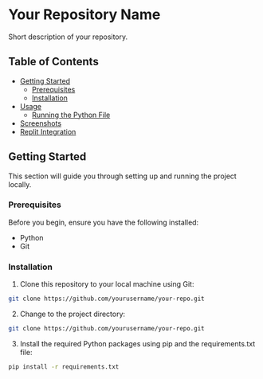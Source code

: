 # Your Repository Name

Short description of your repository.

## Table of Contents
- [Getting Started](#getting-started)
  - [Prerequisites](#prerequisites)
  - [Installation](#installation)
- [Usage](#usage)
  - [Running the Python File](#running-the-python-file)
- [Screenshots](#screenshots)
- [Replit Integration](#replit-integration)

## Getting Started

This section will guide you through setting up and running the project locally.

### Prerequisites

Before you begin, ensure you have the following installed:
- Python
- Git

### Installation

1. Clone this repository to your local machine using Git:

```bash
git clone https://github.com/yourusername/your-repo.git
```

2. Change to the project directory:

```bash
git clone https://github.com/yourusername/your-repo.git
```

3. Install the required Python packages using pip and the requirements.txt file:

```bash
pip install -r requirements.txt
```
